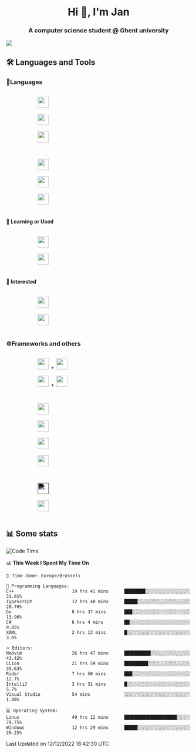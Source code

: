 <h1 align="center">Hi 👋, I'm Jan</h1>
<h3 align="center">A computer science student @ Ghent university</h3>

![](https://komarev.com/ghpvc/?username=NuttyShrimp&style=flat)

<h2>🛠️ Languages and Tools</h2>
<h3>💬Languages</h3>
<div>
    <p>
        <code>
            <img width='30px' src="https://cdn.jsdelivr.net/gh/devicons/devicon/icons/html5/html5-plain.svg">
        </code>
        <code>
            <img width='30px' src="https://cdn.jsdelivr.net/gh/devicons/devicon/icons/sass/sass-original.svg">
        </code>
        <code>
            <img width='30px' src="https://cdn.jsdelivr.net/gh/devicons/devicon/icons/javascript/javascript-plain.svg">
        </code>
    </p>
    <p>
        <code>
            <img width='30px' src="https://cdn.jsdelivr.net/gh/devicons/devicon/icons/typescript/typescript-plain.svg">
        </code>
        <code>
            <img width='30px' src="https://cdn.jsdelivr.net/gh/devicons/devicon/icons/lua/lua-plain-wordmark.svg">
        </code>
        <code>
            <img width='30px' src="https://cdn.jsdelivr.net/gh/devicons/devicon/icons/python/python-original.svg">
        </code>
    </p>
    <h4>🏫 Learning or Used</h4>
    <p>
        <code>
            <img width='30px' src="https://cdn.jsdelivr.net/gh/devicons/devicon/icons/go/go-original-wordmark.svg">
        </code>
        <code>
            <img width='30px' src="https://cdn.jsdelivr.net/gh/devicons/devicon/icons/java/java-original.svg">
        </code>
    </p>
    <h4>💭 Interested</h4>
    <p>
        <code>
            <img width='30px' src="https://cdn.jsdelivr.net/gh/devicons/devicon/icons/csharp/csharp-original.svg">
        </code>
        <code>
            <img width='30px' src="https://cdn.jsdelivr.net/gh/devicons/devicon/icons/rust/rust-plain.svg">
        </code>
    </p>
</div>
<h3>⚙️Frameworks and others</h3>
<div>
    <p>
        <code>
            <img width='30px' src="https://cdn.jsdelivr.net/gh/devicons/devicon/icons/react/react-original.svg"> + <img width='30px' src="https://cdn.jsdelivr.net/gh/devicons/devicon/icons/typescript/typescript-plain.svg">
        </code>
        <code>
            <img width='30px' src="https://cdn.jsdelivr.net/gh/devicons/devicon/icons/vuejs/vuejs-original.svg"> + <img width='30px' src="https://cdn.jsdelivr.net/gh/devicons/devicon/icons/typescript/typescript-plain.svg">
        </code>
    </p>
    <p>
        <code>
            <img width='30px' src="https://cdn.jsdelivr.net/gh/devicons/devicon/icons/nodejs/nodejs-plain.svg">
        </code>
        <code>
            <img width='30px' src="https://cdn.jsdelivr.net/gh/devicons/devicon/icons/mysql/mysql-original.svg">
        </code>
        <code>
            <img width='30px' src="https://cdn.jsdelivr.net/gh/devicons/devicon/icons/postgresql/postgresql-original.svg">
        </code>
        <code>
            <img width='30px' src="https://cdn.jsdelivr.net/gh/devicons/devicon/icons/docker/docker-original.svg">
        </code>
    </p>
        <code>
            <img width='30px' style='filter:invert(1)' src="https://simpleicons.org/icons/intellijidea.svg">
        </code>
        <code>
            <img width='30px' src="https://cdn.jsdelivr.net/gh/devicons/devicon/icons/vscode/vscode-original.svg">
        </code>
    <p>
</div>

<h2>📊 Some stats</h2>

<!--START_SECTION:waka-->
![Code Time](http://img.shields.io/badge/Code%20Time-2%2C216%20hrs%2027%20mins-blue)

📊 **This Week I Spent My Time On** 

```text
⌚︎ Time Zone: Europe/Brussels

💬 Programming Languages: 
C++                      19 hrs 41 mins      ████████░░░░░░░░░░░░░░░░░   31.91% 
TypeScript               12 hrs 48 mins      █████░░░░░░░░░░░░░░░░░░░░   20.76% 
Go                       8 hrs 37 mins       ███░░░░░░░░░░░░░░░░░░░░░░   13.96% 
C#                       6 hrs 4 mins        ██░░░░░░░░░░░░░░░░░░░░░░░   9.85% 
XAML                     2 hrs 13 mins       █░░░░░░░░░░░░░░░░░░░░░░░░   3.6%

🔥 Editors: 
Neovim                   26 hrs 47 mins      ██████████░░░░░░░░░░░░░░░   43.42% 
CLion                    21 hrs 59 mins      █████████░░░░░░░░░░░░░░░░   35.63% 
Rider                    7 hrs 50 mins       ███░░░░░░░░░░░░░░░░░░░░░░   12.7% 
IntelliJ                 3 hrs 31 mins       █░░░░░░░░░░░░░░░░░░░░░░░░   5.7% 
Visual Studio            54 mins             ░░░░░░░░░░░░░░░░░░░░░░░░░   1.48%

💻 Operating System: 
Linux                    49 hrs 12 mins      ████████████████████░░░░░   79.75% 
Windows                  12 hrs 29 mins      █████░░░░░░░░░░░░░░░░░░░░   20.25%

```


 Last Updated on 12/12/2022 18:42:30 UTC
<!--END_SECTION:waka-->